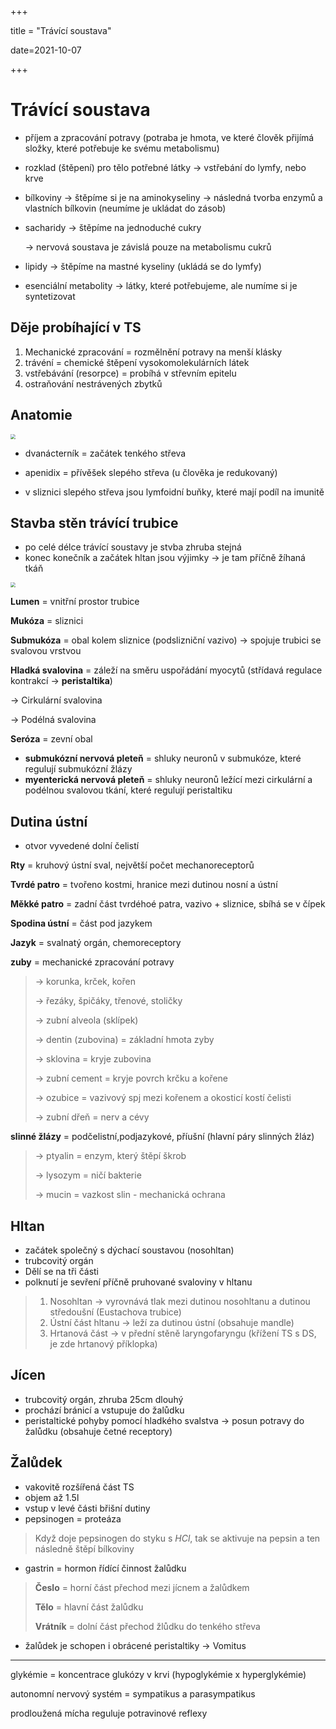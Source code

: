 +++

title = "Trávící soustava"

date=2021-10-07

+++

# Trávící soustava

- příjem a zpracování potravy (potraba je hmota, ve které člověk přijímá složky, které potřebuje ke svému metabolismu)

- rozklad (štěpení) pro tělo potřebné látky $\to$ vstřebání do lymfy, nebo krve

- bílkoviny $\to$ štěpíme si je na aminokyseliny $\to$ následná tvorba enzymů a vlastních bílkovin (neumíme je ukládat do zásob)

- sacharidy $\to$ štěpíme na jednoduché cukry

  $\to$ nervová soustava je závislá pouze na metabolismu cukrů

- lipidy $\to$ štěpíme na mastné kyseliny (ukládá se do lymfy)

- esenciální metabolity $\to$ látky, které potřebujeme, ale numíme si je syntetizovat

## Děje probíhající v TS

1. Mechanické zpracování = rozmělnění potravy na menší klásky
2. trávéní = chemické štěpení vysokomolekulárních látek
3. vstřebávání (resorpce) = probíhá v střevním epitelu 
4. ostraňování nestrávených zbytků

## Anatomie

<img src="https://mladyzdravotnik.cz/assets/uploads/sites/680/2017/12/travici-soustava-1.png" style="zoom:50%;" />

- dvanácterník = začátek tenkého střeva

- apenidix = přívěšek slepého střeva (u člověka je redukovaný)
- v sliznici slepého střeva jsou lymfoidní buňky, které mají podíl na imunitě

## Stavba stěn trávící trubice

- po celé délce trávící soustavy je stvba zhruba stejná
- konec konečník a začátek hltan jsou výjimky $\to$ je tam příčně žíhaná tkáň

<img src="https://slideplayer.cz/slide/2871666/10/images/4/Stavba+st%C4%9Bny+tr%C3%A1vic%C3%AD+trubice.jpg" style="zoom:50%;" />

**Lumen** = vnitřní prostor trubice

**Mukóza** = sliznici

**Submukóza** = obal kolem sliznice (podslizniční vazivo) $\to$ spojuje trubici se svalovou vrstvou

**Hladká svalovina** = záleží na směru uspořádání myocytů (střídavá regulace kontrakcí $\to$ **peristaltika**)

$\to$ Cirkulární svalovina

$\to$ Podélná svalovina

**Seróza** = zevní obal

- **submukózní nervová pleteň** = shluky neuronů v submukóze, které regulují submukózní žlázy
- **myenterická nervová pleteň** = shluky neuronů ležící mezi cirkulární a podélnou svalovou tkání, které regulují peristaltiku

## Dutina ústní

- otvor vyvedené dolní čelistí

**Rty** = kruhový ústní sval, největší počet mechanoreceptorů

**Tvrdé patro** = tvořeno kostmi, hranice mezi dutinou nosní a ústní

**Měkké patro** = zadní část tvrdéhoé patra, vazivo + sliznice, sbíhá se v čípek

**Spodina ústní** = část pod jazykem

**Jazyk** = svalnatý orgán, chemoreceptory

**zuby** = mechanické zpracování potravy

> $\to$ korunka, krček, kořen <br>
>
> $\to$ řezáky, špičáky, třenové, stoličky <br>
>
> $\to$ zubní alveola (sklípek) <br>
>
> $\to$ dentin (zubovina) = základní hmota zyby <br>
>
> $\to$ sklovina = kryje zubovina <br>
>
> $\to$ zubní cement = kryje povrch krčku a kořene <br>
>
> $\to$ ozubice = vazivový spj mezi kořenem a okosticí kostí čelisti <br>
>
> $\to$ zubní dřeň = nerv a cévy <br>

**slinné žlázy** = podčelistní,podjazykové, příušní (hlavní páry slinných žláz)

> $\to$ ptyalin = enzym, který štěpí škrob <br>
>
> $\to$ lysozym = ničí bakterie <br>
>
> $\to$ mucin = vazkost slin - mechanická ochrana <br>

## Hltan

- začátek společný s dýchací soustavou (nosohltan)
- trubcovitý orgán
- Dělí se na tři části
- polknutí je sevření příčně pruhované svaloviny v hltanu

> 1. Nosohltan $\to$ vyrovnává tlak mezi dutinou nosohltanu a dutinou středoušní (Eustachova trubice)<br>
> 2. Ústní část hltanu $\to$ leží za dutinou ústní (obsahuje mandle) <br>
> 3. Hrtanová část $\to$ v přední stěně laryngofaryngu (křížení TS s DS, je zde hrtanový příklopka) <br>

## Jícen

- trubcovitý orgán, zhruba 25cm dlouhý
- prochází bránicí a vstupuje do žalůdku
- peristaltické pohyby pomocí hladkého svalstva $\to$ posun potravy do žalůdku (obsahuje četné receptory)

## Žalůdek

- vakovitě rozšířená část TS
- objem až  1.5l
- vstup v levé části břišní dutiny
- pepsinogen = proteáza

> Když doje pepsinogen do styku s $HCl$, tak se aktivuje na pepsin a ten následně štěpí bílkoviny

- gastrin = hormon řídící činnost žalůdku

> **Česlo** = horní část přechod mezi jícnem a žalůdkem
>
> **Tělo** = hlavní část žalůdku
>
> **Vrátník** = dolní část přechod žlůdku do tenkého střeva

- žalůdek je schopen i obrácené peristaltiky $\to$ Vomitus

---

glykémie = koncentrace glukózy v krvi (hypoglykémie x hyperglykémie)

autonomní nervový systém = sympatikus a parasympatikus

prodloužená mícha reguluje potravinové reflexy